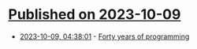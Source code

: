 # [Published on 2023-10-09](index.md)

* [2023-10-09, 04:38:01](https://lobste.rs/s/mwmuw6/forty_years_programming) - [Forty years of programming](https://fabiensanglard.net/40/index.html)
